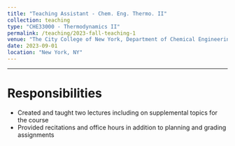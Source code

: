 ```yaml
---
title: "Teaching Assistant - Chem. Eng. Thermo. II"
collection: teaching
type: "CHE33000 - Thermodynamics II"
permalink: /teaching/2023-fall-teaching-1
venue: "The City College of New York, Department of Chemical Engineering"
date: 2023-09-01
location: "New York, NY"
---
```

---

Responsibilities
======

* Created and taught two lectures including on supplemental topics for the course
* Provided recitations and office hours in addition to planning and grading assignments